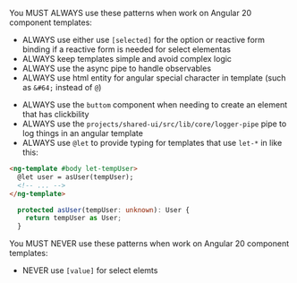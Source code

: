 You MUST ALWAYS use these patterns when work on Angular 20 component templates:
- ALWAYS use either use `[selected]` for the option or reactive form binding if a reactive form is needed for select elementas
- ALWAYS keep templates simple and avoid complex logic
- ALWAYS use the async pipe to handle observables
- ALWAYS use html entity for angular special character in template (such as `&#64;` instead of `@`)
<!--
This button component is a better choice for accessability and it already unstyled by tailwind so there are not style concerns with this
-->
- ALWAYS use the `buttom` component when needing to create an element that has clickbility
- ALWAYS use the `projects/shared-ui/src/lib/core/logger-pipe` pipe to log things in an angular template
- ALWAYS use `@let` to provide typing for templates that use `let-*` in like this:
```html
<ng-template #body let-tempUser>
  @let user = asUser(tempUser);
  <!-- ... -->
</ng-template>
```
```ts
  protected asUser(tempUser: unknown): User {
    return tempUser as User;
  }
```

You MUST NEVER use these patterns when work on Angular 20 component templates:
- NEVER use `[value]` for select elemts
